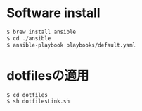 # Software install
```bash
$ brew install ansible
$ cd ./ansible
$ ansible-playbook playbooks/default.yaml
```

# dotfilesの適用
```bash
$ cd dotfiles
$ sh dotfilesLink.sh
```
